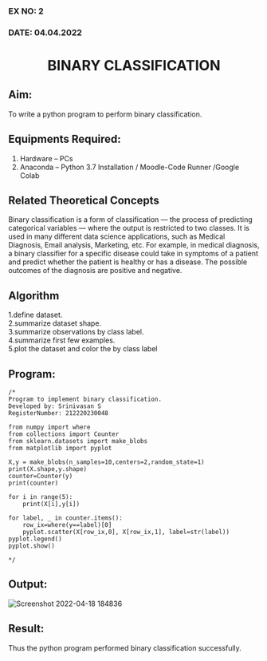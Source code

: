 ### EX NO: 2
### DATE: 04.04.2022 

# <p align="center">  BINARY CLASSIFICATION </p>
## Aim:
To write a python program to perform binary classification.

## Equipments Required:
1. Hardware – PCs
2. Anaconda – Python 3.7 Installation / Moodle-Code Runner /Google Colab

## Related Theoretical Concepts

Binary classification is a form of classification — the process of predicting categorical variables — where the output is restricted to two classes. It is used in many different data science applications, such as Medical Diagnosis, Email analysis, Marketing, etc. For example, in medical diagnosis, a binary classifier for a specific disease could take in symptoms of a patient and predict whether the patient is healthy or has a disease. The possible outcomes of the diagnosis are positive and negative.

## Algorithm
1.define dataset. \
2.summarize dataset shape. \
3.summarize observations by class label. \
4.summarize first few examples. \
5.plot the dataset and color the by class label

## Program:
```
/*
Program to implement binary classification.
Developed by: Srinivasan S
RegisterNumber: 212220230048

from numpy import where
from collections import Counter
from sklearn.datasets import make_blobs
from matplotlib import pyplot

X,y = make_blobs(n_samples=10,centers=2,random_state=1)
print(X.shape,y.shape)
counter=Counter(y)
print(counter)

for i in range(5):
    print(X[i],y[i])
    
for label, _ in counter.items():
    row_ix=where(y==label)[0]
    pyplot.scatter(X[row_ix,0], X[row_ix,1], label=str(label))
pyplot.legend()
pyplot.show()

*/
```

## Output:
![Screenshot 2022-04-18 184836](https://user-images.githubusercontent.com/103049243/163813931-281d5293-8549-4144-9644-74740899d316.png)


## Result:
Thus the python program performed binary classification successfully.
